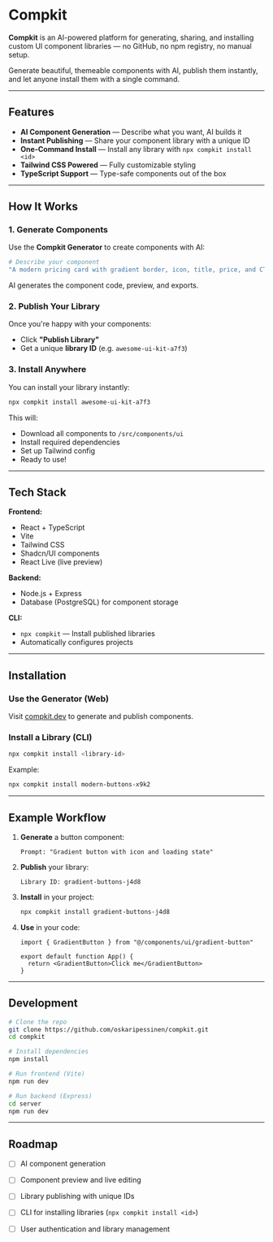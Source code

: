 # Compkit

**Compkit** is an AI-powered platform for generating, sharing, and installing custom UI component libraries — no GitHub, no npm registry, no manual setup.

Generate beautiful, themeable components with AI, publish them instantly, and let anyone install them with a single command.

---

## Features

- **AI Component Generation** — Describe what you want, AI builds it
- **Instant Publishing** — Share your component library with a unique ID
- **One-Command Install** — Install any library with `npx compkit install <id>`
- **Tailwind CSS Powered** — Fully customizable styling
- **TypeScript Support** — Type-safe components out of the box

---

## How It Works

### 1. Generate Components
Use the **Compkit Generator** to create components with AI:
```bash
# Describe your component
"A modern pricing card with gradient border, icon, title, price, and CTA button"
```
AI generates the component code, preview, and exports.

### 2. Publish Your Library
Once you're happy with your components:
- Click **"Publish Library"**
- Get a unique **library ID** (e.g. `awesome-ui-kit-a7f3`)

### 3. Install Anywhere
You can install your library instantly:
```bash
npx compkit install awesome-ui-kit-a7f3
```

This will:
- Download all components to `/src/components/ui`
- Install required dependencies
- Set up Tailwind config
- Ready to use!

---

## Tech Stack

**Frontend:**
- React + TypeScript
- Vite
- Tailwind CSS
- Shadcn/UI components
- React Live (live preview)

**Backend:**
- Node.js + Express
- Database (PostgreSQL) for component storage

**CLI:**
- `npx compkit` — Install published libraries
- Automatically configures projects

---

## Installation

### Use the Generator (Web)
Visit [compkit.dev](https://compkit.dev) to generate and publish components.

### Install a Library (CLI)
```bash
npx compkit install <library-id>
```

Example:
```bash
npx compkit install modern-buttons-x9k2
```

---

##  Example Workflow

1. **Generate** a button component:
   ```
   Prompt: "Gradient button with icon and loading state"
   ```

2. **Publish** your library:
   ```
   Library ID: gradient-buttons-j4d8
   ```

3. **Install** in your project:
   ```bash
   npx compkit install gradient-buttons-j4d8
   ```

4. **Use** in your code:
   ```tsx
   import { GradientButton } from "@/components/ui/gradient-button"

   export default function App() {
     return <GradientButton>Click me</GradientButton>
   }
   ```

---

## Development

```bash
# Clone the repo
git clone https://github.com/oskaripessinen/compkit.git
cd compkit

# Install dependencies
npm install

# Run frontend (Vite)
npm run dev

# Run backend (Express)
cd server
npm run dev
```

---

## Roadmap

- [ ] AI component generation
- [ ] Component preview and live editing
- [ ] Library publishing with unique IDs
- [ ] CLI for installing libraries (`npx compkit install <id>`)
- [ ] User authentication and library management




